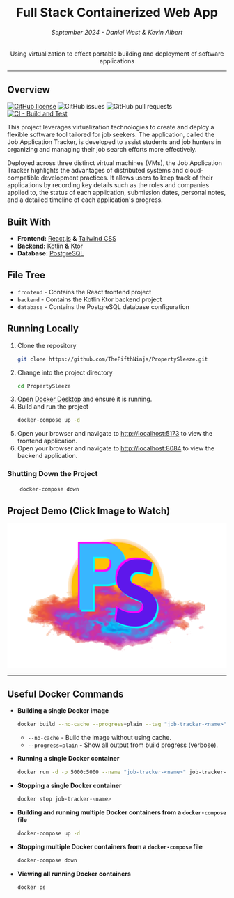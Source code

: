 <br />
<p align="center">
    <h1 align="center">Full Stack Containerized Web App</h1>
    <h6 align="center">September 2024 - Daniel West & Kevin Albert</h6>
    <p align="center">
        Using virtualization to effect portable building and deployment of software applications
    </p>
</p>

___

## Overview 
[![GitHub license](https://img.shields.io/badge/license-MIT-green)](LICENSE)
![GitHub issues](https://img.shields.io/github/issues/TheFifthNinja/PropertySleeze)
![GitHub pull requests](https://img.shields.io/github/issues-pr/TheFifthNinja/PropertySleeze)
[![CI - Build and Test](https://github.com/TheFifthNinja/PropertySleeze/actions/workflows/frontend.yml/badge.svg)](https://github.com/TheFifthNinja/PropertySleeze/actions/workflows/frontend.yml)

This project leverages virtualization technologies to create and deploy a flexible software tool tailored for job seekers. The application, called the Job Application Tracker, is developed to assist students and job hunters in organizing and managing their job search efforts more effectively.

Deployed across three distinct virtual machines (VMs), the Job Application Tracker highlights the advantages of distributed systems and cloud-compatible development practices. It allows users to keep track of their applications by recording key details such as the roles and companies applied to, the status of each application, submission dates, personal notes, and a detailed timeline of each application's progress.

## Built With

* **Frontend:** [React.js](https://reactjs.org) **&** [Tailwind CSS](https://tailwindcss.com)
* **Backend:** [Kotlin](https://kotlinlang.org) **&** [Ktor](https://ktor.io/)
* **Database:** [PostgreSQL](https://www.postgresql.org) 

## File Tree 
- `frontend` - Contains the React frontend project
- `backend` - Contains the Kotlin Ktor backend project
- `database` - Contains the PostgreSQL database configuration

## Running Locally

1. Clone the repository
    ```bash
    git clone https://github.com/TheFifthNinja/PropertySleeze.git
    ```
2. Change into the project directory
    ```bash
    cd PropertySleeze
    ```
3. Open [Docker Desktop](https://www.docker.com/products/docker-desktop/) and ensure it is running.
4. Build and run the project
    ```bash
    docker-compose up -d
    ```
5. Open your browser and navigate to [http://localhost:5173](http://localhost:5173) to view the frontend application.
6. Open your browser and navigate to [http://localhost:8084](http://localhost:8084) to view the backend application.

### Shutting Down the Project

```bash
    docker-compose down
```

## Project Demo (Click Image to Watch)

<div align="center">
    <a href="https://www.youtube.com/watch?v=0uhlbVSp1Uw" target="_blank">
        <img src="./frontend/public/Large Logo.png" alt="Project Demo Video" />
    </a>
</div>

---

## Useful Docker Commands 

- **Building a single Docker image**
    ```bash
    docker build --no-cache --progress=plain --tag "job-tracker-<name>" .
    ```
    - `--no-cache` - Build the image without using cache.
    - `--progress=plain` - Show all output from build progress (verbose).

- **Running a single Docker container**
    ```bash
    docker run -d -p 5000:5000 --name "job-tracker-<name>" job-tracker-<name>
    ```

- **Stopping a single Docker container**
    ```bash
    docker stop job-tracker-<name>
    ```

- **Building and running multiple Docker containers from a `docker-compose` file**
    ```bash
    docker-compose up -d
    ```

- **Stopping multiple Docker containers from a `docker-compose` file**
    ```bash
    docker-compose down
    ```

- **Viewing all running Docker containers**
    ```bash
    docker ps
    ```
